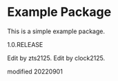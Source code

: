 # Example Package

This is a simple example package.

1.0.RELEASE

Edit by zts2125.
Edit by clock2125.


modified 20220901
